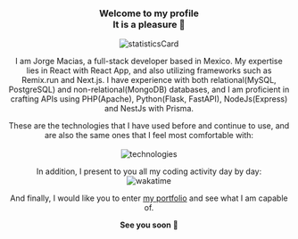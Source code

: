 ### <p align="center">Welcome to my profile <br /> It is a pleasure 🌹</p>

<p align="center" >
  <img alt="statisticsCard" src="https://github-readme-stats.vercel.app/api?username=maciasroses&count_private=true&show_icons=true&theme=ambient_gradient&hide=stars,issues&hide_border=true&hide_title=true&include_all_commits=true"/>
</p>

<p align="center">
  I am Jorge Macias, a full-stack developer based in Mexico. My expertise lies in React with React App, and also utilizing frameworks such as Remix.run and Next.js. I have experience with both relational(MySQL, PostgreSQL) and non-relational(MongoDB) databases, and I am proficient in crafting APIs using PHP(Apache), Python(Flask, FastAPI), NodeJs(Express) and NestJs with Prisma.
</p>

<p align="center">
  These are the technologies that I have used before and continue to use, and are also the same ones that I feel most comfortable with:
  <br /><br />
  <img alt="technologies" src="https://skillicons.dev/icons?i=html,css,tailwind,bootstrap,js,jquery,ts,react,remix,nextjs,vite,astro,nodejs,express,nestjs,docker,py,django,flask,fastapi,php,graphql,mysql,sqlite,postgres,prisma,mongodb,appwrite,supabase,git,githubactions,gcp,aws,azure,swift,wordpress" />
</p>

<p align="center" >
  In addition, I present to you all my coding activity day by day:
  <br />
  <img alt="wakatime" src="https://github-readme-stats.vercel.app/api/wakatime?username=maciasroses&hide_title=true&hide_border=true&layout=compact" />
</p>

<p align="center">
  And finally, I would like you to enter <a href="https://my-portfolio-maciasroses.vercel.app" target="_blank">my portfolio</a> and see what I am capable of. 
</p>

<p align="center">
  <strong>
    See you soon 🌹
  </strong>
</p>
